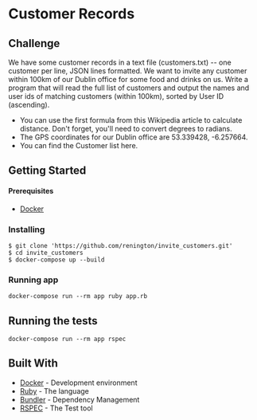 # Customer Records

## Challenge
We have some customer records in a text file (customers.txt) -- one customer per line, JSON lines formatted. We want to invite any customer within 100km of our Dublin office for some food and drinks on us. Write a program that will read the full list of customers and output the names and user ids of matching customers (within 100km), sorted by User ID (ascending).

- You can use the first formula from this Wikipedia article to calculate distance. 
Don't forget, you'll need to convert degrees to radians.
- The GPS coordinates for our Dublin office are 53.339428, -6.257664.
- You can find the Customer list here.

## Getting Started
#### Prerequisites
- [Docker](https://www.docker.com/)

### Installing
```
$ git clone 'https://github.com/renington/invite_customers.git'
$ cd invite_customers
$ docker-compose up --build
```
### Running app
```
docker-compose run --rm app ruby app.rb
```

## Running the tests
```
docker-compose run --rm app rspec
```

## Built With

* [Docker](http://www.dropwizard.io/1.0.2/docs/) - Development environment
* [Ruby](https://www.ruby-lang.org/) - The language 
* [Bundler](https://bundler.io/) - Dependency Management
* [RSPEC](https://rspec.info/) - The Test tool 
